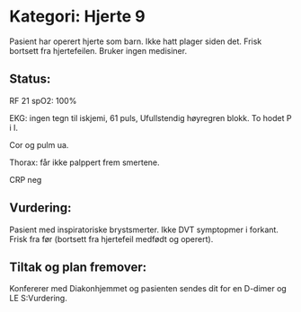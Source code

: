 # Kategori: Hjerte 9
Pasient har operert hjerte som barn. Ikke hatt plager siden det. Frisk bortsett fra hjertefeilen. Bruker ingen medisiner.

## Status:
RF 21 spO2: 100%

EKG: ingen tegn til iskjemi, 61 puls, Ufullstendig høyregren blokk. To hodet P i I.

Cor og pulm ua.

Thorax: får ikke palppert frem smertene.

CRP neg

## Vurdering:
Pasient med inspiratoriske brystsmerter. Ikke DVT symptopmer i forkant. Frisk fra før (bortsett fra hjertefeil medfødt og operert).

## Tiltak og plan fremover:
Konfererer med Diakonhjemmet og pasienten sendes dit for en D-dimer og LE S:Vurdering.

